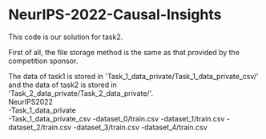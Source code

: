 # NeurIPS-2022-Causal-Insights
This code is our solution for task2.

First of all, the file storage method is the same as that provided by the competition sponsor.

The data of task1 is stored in 'Task_1_data_private/Task_1_data_private_csv/' and the data of task2 is stored in 'Task_2_data_private/Task_2_data_private/'.<br>
NeurIPS2022<br>
  -Task_1_data_private<br>
    -Task_1_data_private_csv
      -dataset_0\/train.csv
      -dataset_1\/train.csv
      -dataset_2\/train.csv
      -dataset_3\/train.csv
      -dataset_4\/train.csv
